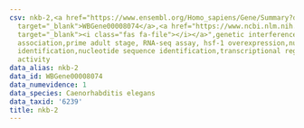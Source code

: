 ```yaml
---
csv: nkb-2,<a href="https://www.ensembl.org/Homo_sapiens/Gene/Summary?db=core;g=WBGene00008074"
  target="_blank">WBGene00008074</a>,<a href="https://www.ncbi.nlm.nih.gov/pubmed/30894454"
  target="_blank"><i class="fas fa-file"></i></a>",genetic interference,functional
  association,prime adult stage, RNA-seq assay, hsf-1 overexpression,nucleotide sequence
  identification,nucleotide sequence identification,transcriptional regulation,up-regulates
  activity
data_alias: nkb-2
data_id: WBGene00008074
data_numevidence: 1
data_species: Caenorhabditis elegans
data_taxid: '6239'
title: nkb-2
---
```

